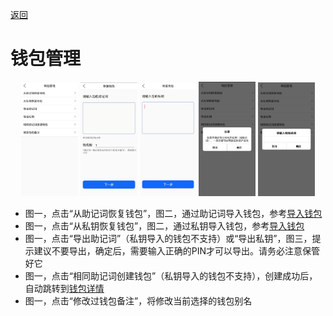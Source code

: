 [返回](./README.md)

# 钱包管理

<div style="text-align:center;">
<img src="./assets/img/offline/walletmanger_1.jpeg" width="18%"/>
<img src="./assets/img/offline/import_2.jpeg" width="18%"/>
<img src="./assets/img/offline/import_3.jpeg" width="18%"/>
<img src="./assets/img/offline/walletmanger_3.jpeg" width="18%"/>
<img src="./assets/img/offline/walletmanger_2.jpeg" width="18%"/>
</div>

- 图一，点击“从助记词恢复钱包”，图二，通过助记词导入钱包，参考[导入钱包](off_import.md)
- 图一，点击“从私钥恢复钱包”，图二，通过私钥导入钱包，参考[导入钱包](off_import.md)
- 图一，点击“导出助记词”（私钥导入的钱包不支持）或“导出私钥”，图三，提示建议不要导出，确定后，需要输入正确的PIN才可以导出。请务必注意保管好它
- 图一，点击“相同助记词创建钱包”（私钥导入的钱包不支持），创建成功后，自动跳转到[钱包详情](off_walletinfo.md)
- 图一，点击“修改过钱包备注”，将修改当前选择的钱包别名
